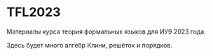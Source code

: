 # TFL2023

Материалы курса теория формальных языков для ИУ9 2023 года.

Здесь будет много алгебр Клини, решёток и порядков.